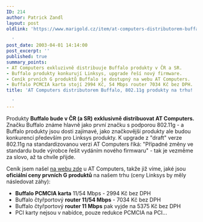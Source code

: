 ```yaml
---
ID: 214
author: Patrick Zandl
layout: post
oldlink: 'https://www.marigold.cz/item/at-computers-distributorem-buffalo-802-11g-produkty-na-trhu

  '
post_date: 2003-04-01 14:14:00
post_excerpt: ''
published: true
summary_points:
- AT Computers exkluzivně distribuuje Buffalo produkty v ČR a SR.
- Buffalo produkty konkurují Linksys, upgrade řeší nový firmware.
- Ceník prvních G produktů Buffalo je dostupný na webu AT Computers.
- Buffalo PCMCIA karta stojí 2994 Kč, 54 Mbps router 7034 Kč bez DPH.
title: 'AT Computers distributorem Buffalo, 802.11g produkty na trhu!

  '
---
```


<p>
Produkty <STRONG>Buffalo bude v ČR (a SR) exklusivně distribuovat AT Computers.</STRONG> Značku Buffalo známe hlavně jako první značku s podporou 802.11g - a Buffalo produkty jsou dosti zajímavé, jako značkovější produkty ale budou konkurencí především pro Linksys produkty. K upgrade z "draft" verze 802.11g na standardizovanou verzi AT Computers říká: "Případné změny ve standardu bude výrobce řešit vydáním nového firmwaru" - tak je vezměme za slovo, až ta chvíle přijde. </p>

<p>
Ceník jsem našel <A href="http://www.atcomputers.cz/index2.aspx?id=8C4C670F412BF960x0188ZuJOFqMsB" target=_blank>na webu zde</A>&#160;u AT Computers, takže již víme, jaké jsou <STRONG>oficiální ceny prvních G produktů</STRONG> na našem trhu (ceny Linksys by měly následovat záhy):</p>

<UL>
<LI><STRONG>Buffalo PCMCIA karta</STRONG> 11/54 Mbps - 2994 Kč bez DPH</LI>
<LI>Buffalo čtyřportový <STRONG>router 11/54 Mbps</STRONG> - 7034 Kč bez DPH</LI>
<LI>Buffalo čtyřportový <STRONG>router 11 Mbps</STRONG> pak vyjde na 5375 Kč bez DPH</LI>
<LI>PCI karty nejsou v nabídce, pouze redukce PCMCIA na PCI...</LI></UL>